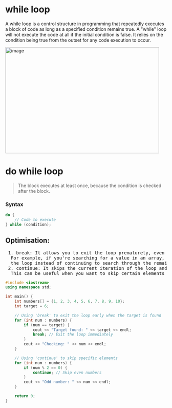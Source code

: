 # while loop

A while loop is a control structure in programming that repeatedly executes a block of code as long as a specified 
condition remains true. A "while" loop will not execute the code at all if the initial condition is false. It relies 
on the condition being true from the outset for any code execution to occur.

<img width="480" height="330" alt="image" src="https://github.com/user-attachments/assets/cd04ca71-f035-4a8b-b018-949404732dbc" />

# do while loop
>The block executes at least once, because the condition is checked after the block.
### Syntax
```cpp
do {
    // Code to execute
} while (condition);
```

## Optimisation:
<pre>
 1. break: It allows you to exit the loop prematurely, even before the termination condition is met. 
  For example, if you're searching for a value in an array, once you find it, you can break out of 
  the loop instead of continuing to search through the remaining elements.
 2. continue: It skips the current iteration of the loop and moves to the next one. 
  This can be useful when you want to skip certain elements or avoid executing some code under specific conditions.
</pre>
```cpp
#include <iostream>
using namespace std;

int main() {
    int numbers[] = {1, 2, 3, 4, 5, 6, 7, 8, 9, 10};
    int target = 6;

    // Using 'break' to exit the loop early when the target is found
    for (int num : numbers) {
        if (num == target) {
            cout << "Target found: " << target << endl;
            break; // Exit the loop immediately
        }
        cout << "Checking: " << num << endl;
    }

    // Using 'continue' to skip specific elements
    for (int num : numbers) {
        if (num % 2 == 0) {
            continue; // Skip even numbers
        }
        cout << "Odd number: " << num << endl;
    }

    return 0;
}
```
